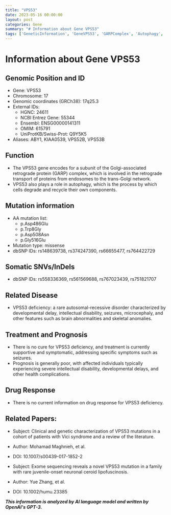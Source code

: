 ```yaml
---
title: "VPS53"
date: 2023-05-16 00:00:00
layout: post
categories: Gene
summary: "# Information about Gene VPS53"
tags: ['GeneticInformation', 'GeneVPS53', 'GARPComplex', 'Autophagy', 'VPS53Deficiency', 'MissenseMutation', 'RareDisease', 'SupportiveTreatment']
---
```


# Information about Gene VPS53

## Genomic Position and ID
- Gene: VPS53
- Chromosome: 17
- Genomic coordinates (GRCh38): 17q25.3
- External IDs: 
    - HGNC: 24611
    - NCBI Entrez Gene: 55344
    - Ensembl: ENSG00000141311
    - OMIM: 615791
    - UniProtKB/Swiss-Prot: Q9Y5K5
- Aliases: ABY1, KIAA0539, VPS52B, VPS53B

## Function
- The VPS53 gene encodes for a subunit of the Golgi-associated retrograde protein (GARP) complex, which is involved in the retrograde transport of proteins from endosomes to the trans-Golgi network.
- VPS53 also plays a role in autophagy, which is the process by which cells degrade and recycle their own components.

## Mutation information
- AA mutation list: 
    - p.Asp486Glu
    - p.Trp8Gly
    - p.Asp508Asn
    - p.Gly516Glu
- Mutation type: missense
- dbSNP IDs: rs148639738, rs374247390, rs66655477, rs764422729

## Somatic SNVs/InDels
- dbSNP IDs: rs558336369, rs561569688, rs767023439, rs751821707

## Related Disease
- VPS53 deficiency: a rare autosomal-recessive disorder characterized by developmental delay, intellectual disability, seizures, microcephaly, and other features such as brain abnormalities and skeletal anomalies.

## Treatment and Prognosis
- There is no cure for VPS53 deficiency, and treatment is currently supportive and symptomatic, addressing specific symptoms such as seizures.
- Prognosis is generally poor, with affected individuals typically experiencing severe intellectual disability, developmental delays, and other health complications.

## Drug Response
- There is no current information on drug response for VPS53 deficiency.

## Related Papers:
- Subject: Clinical and genetic characterization of VPS53 mutations in a cohort of patients with Vici syndrome and a review of the literature.
- Author: Mohamad Maghnieh, et al.
- DOI: 10.1007/s00439-017-1852-2

- Subject: Exome sequencing reveals a novel VPS53 mutation in a family with rare juvenile-onset neuronal ceroid lipofuscinosis.
- Author: Yue Zhang, et al.
- DOI: 10.1002/humu.23385

**_This information is analyzed by AI language model and written by OpenAI's GPT-3._**